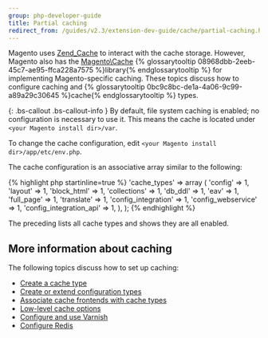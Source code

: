 ```yaml
---
group: php-developer-guide
title: Partial caching
redirect_from: /guides/v2.3/extension-dev-guide/cache/partial-caching.html
---
```


Magento uses [Zend_Cache](http://framework.zend.com/manual/1.12/en/zend.cache.html) to interact with the cache storage. However, Magento also has the [Magento\\Cache]({{site.mage2000url}}lib/internal/Magento/Framework/Cache) {% glossarytooltip 08968dbb-2eeb-45c7-ae95-ffca228a7575 %}library{% endglossarytooltip %} for implementing Magento-specific caching. These topics discuss how to configure caching and {% glossarytooltip 0bc9c8bc-de1a-4a06-9c99-a89a29c30645 %}cache{% endglossarytooltip %} types.

{: .bs-callout .bs-callout-info }
By default, file system caching is enabled; no configuration is necessary to use it. This means the cache is located under `<your Magento install dir>/var`.

To change the cache configuration, edit `<your Magento install dir>/app/etc/env.php`.

The cache configuration is an associative array similar to the following:

{% highlight php startinline=true %}
'cache_types' =>
	array (
		'config' => 1,
		'layout' => 1,
		'block_html' => 1,
		'collections' => 1,
		'db_ddl' => 1,
		'eav' => 1,
		'full_page' => 1,
		'translate' => 1,
		'config_integration' => 1,
		'config_webservice' => 1,
		'config_integration_api' => 1,
	),
);
{% endhighlight %}

The preceding lists all cache types and shows they are all enabled.

## More information about caching

The following topics discuss how to set up caching:

* [Create a cache type]({{page.baseurl}}/config-guide/cache/caching-cache-type.html)
* [Create or extend configuration types]({{page.baseurl}}/configure/magento-configuration-files/create-extend-types.html)
* [Associate cache frontends with cache types]({{page.baseurl}}/config-guide/config/caching_frontend-cache-types.html)
* [Low-level cache options]({{page.baseurl}}/config-guide/cache/caching_low-level.html)
* [Configure and use Varnish]({{page.baseurl}}/configure/caching/varnish.html)
* [Configure Redis]({{page.baseurl}}/configure/caching/redis.html)

